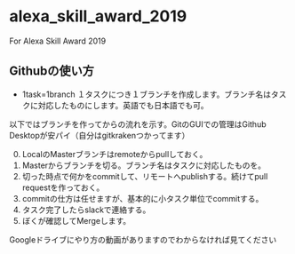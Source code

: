 # alexa_skill_award_2019
For Alexa Skill Award 2019

## Githubの使い方
- 1task=1branch
１タスクにつき１ブランチを作成します。ブランチ名はタスクに対応したものにします。英語でも日本語でも可。

以下ではブランチを作ってからの流れを示す。GitのGUIでの管理はGithub Desktopが安パイ（自分はgitkrakenつかってます）

0. LocalのMasterブランチはremoteからpullしておく。
1. Masterからブランチを切る。ブランチ名はタスクに対応したものを。
2. 切った時点で何かをcommitして、リモートへpublishする。続けてpull requestを作っておく。
3. commitの仕方は任せますが、基本的に小タスク単位でcommitする。
4. タスク完了したらslackで連絡する。
5. ぼくが確認してMergeします。

Googleドライブにやり方の動画がありますのでわからなければ見てください
